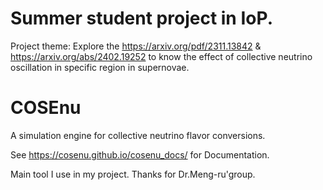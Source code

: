 # Summer student project in IoP.

Project theme:
Explore the https://arxiv.org/pdf/2311.13842 & https://arxiv.org/abs/2402.19252 
to know the effect of collective neutrino oscillation in specific region in supernovae.



# COSEnu
A simulation engine for collective neutrino flavor conversions.

See https://cosenu.github.io/cosenu_docs/ for Documentation.

Main tool I use in my project. Thanks for Dr.Meng-ru'group.
